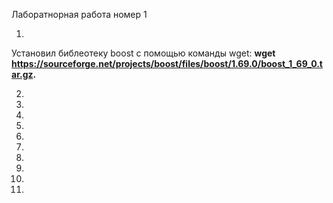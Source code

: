 Лаборатнорная работа номер 1

1.
Установил библеотеку boost с помощью команды wget:
**wget https://sourceforge.net/projects/boost/files/boost/1.69.0/boost_1_69_0.tar.gz.**

2.

3.

4.

5.

6.

7.

8.

9.

10.

11.
